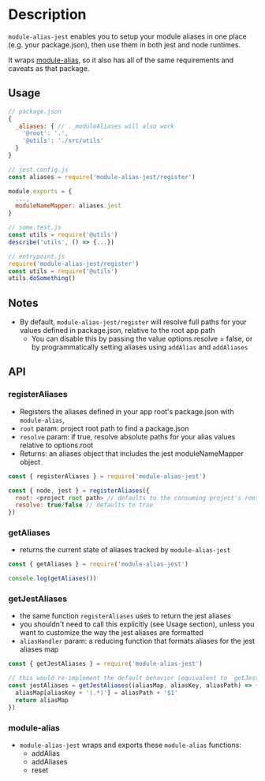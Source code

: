 # Description
`module-alias-jest` enables you to setup your module aliases in one place (e.g. your package.json), then use them in both jest and node runtimes.

It wraps [module-alias](https://github.com/ilearnio/module-alias), so it also has all of the same requirements and caveats as that package.

## Usage

```js
// package.json
{
  _aliases: { // ._moduleAliases will also work
    '@root': '.',
    '@utils': './src/utils'
  }
}

// jest.config.js
const aliases = require('module-alias-jest/register')

module.exports = {
  ...,
  moduleNameMapper: aliases.jest
}

// some.test.js
const utils = require('@utils')
describe('utils', () => {...})

// entrypoint.js
require('module-alias-jest/register')
const utils = require('@utils')
utils.doSomething()
```

## Notes
* By default, `module-alias-jest/register` will resolve full paths for your values defined in package.json, relative to the root app path
  * You can disable this by passing the value options.resolve = false, or by programmatically setting aliases using `addAlias` and `addAliases`

## API

### registerAliases
*  Registers the aliases defined in your app root's package.json with `module-alias`, 
* `root` param: project root path to find a package.json
* `resolve` param: if true, resolve absolute paths for your alias values relative to options.root
* Returns: an aliases object that includes the jest moduleNameMapper object
```js
const { registerAliases } = require('module-alias-jest')

const { node, jest } = registerAliases({
  root: <project root path> // defaults to the consuming project's root path
  resolve: true/false // defaults to true
})
```

### getAliases
* returns the current state of aliases tracked by `module-alias-jest`
```js
const { getAliases } = require('module-alias-jest')

console.log(getAliases())
```

### getJestAliases
* the same function `registerAliases` uses to return the jest aliases
* you shouldn't need to call this explicitly (see Usage section), unless you want to customize the way the jest aliases are formatted
* `aliasHandler` param: a reducing function that formats aliases for the jest aliases map
```js
const { getJestAliases } = require('module-alias-jest')

// this would re-implement the default behavior (equivalent to `getJestAliases()`)
const jestAliases = getJestAliases((aliasMap, aliasKey, aliasPath) => {
  aliasMap[aliasKey + '(.*)'] = aliasPath + '$1'
  return aliasMap
})
```

### module-alias
* `module-alias-jest` wraps and exports these `module-alias` functions:
  * addAlias
  * addAliases
  * reset

